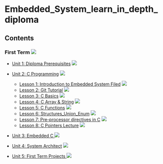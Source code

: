 # Embedded_System_learn_in_depth_diploma

## Contents
### First Term <img src="https://progress-bar.dev/10/?title=In Progress&color=FFEC00 &width=600"> 

- [Unit 1: Diploma Prerequisites]() <img src="https://progress-bar.dev/100/?title=Done &color=0043B9 &width=350">



- [Unit 2: C Programming]() <img src="https://progress-bar.dev/25/?title=In Progress&color=FFEC00 &width=350">
  - [Lesson 1: Introduction to Embedded System Filed]() <img src="https://progress-bar.dev/100/?title=Done &color=0043B9">
  - [Lesson 2: Git Tutorial]() <img src="https://progress-bar.dev/100/?title=Done &color=0043B9">
  - [Lesson 3: C Basics]() <img src="https://progress-bar.dev/0/?title=In Progress&color=FFEC00">
  - [Lesson 4: C Array & String]() <img src="https://progress-bar.dev/0/?title=Start_Soon&color=FF0000">
  - [Lesson 5: C Functions]() <img src="https://progress-bar.dev/0/?title=Start_Soon&color=FF0000">
  - [Lesson 6: Structures_Union_Enum]() <img src="https://progress-bar.dev/0/?title=Start_Soon&color=FF0000">
  - [Lesson 7: Pre-processor directives in C]() <img src="https://progress-bar.dev/0/?title=Start_Soon&color=FF0000">
  - [Lesson 8: C Pointers Lecture]() <img src="https://progress-bar.dev/0/?title=Start_Soon&color=FF0000">

 
 
 
- [Unit 3: Embedded C ]() <img src="https://progress-bar.dev/0/?title=Start_Soon&color=FF0000 &width=350">



- [Unit 4: System Architect]() <img src="https://progress-bar.dev/0/?title=Start_Soon&color=FF0000 &width=350">



- [Unit 5: First Term Projects ]() <img src="https://progress-bar.dev/0/?title=Start_Soon&color=FF0000 &width=350">








